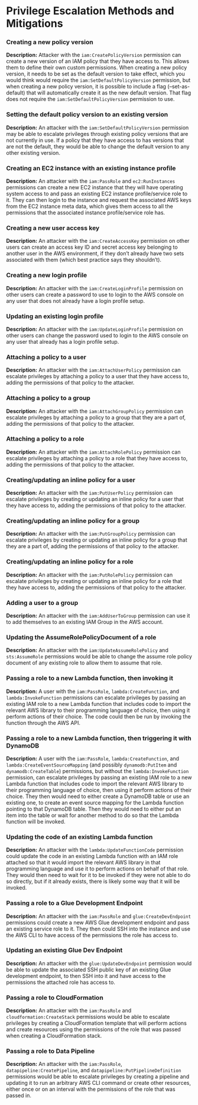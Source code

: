 # Privilege Escalation Methods and Mitigations

### Creating a new policy version

**Description:** Attacker with the `iam:CreatePolicyVersion` permission can create a new version of an IAM policy that they have access to. This allows them to define their own custom permissions. When creating a new policy version, it needs to be set as the default version to take effect, which you would think would require the `iam:SetDefaultPolicyVersion` permission, but when creating a new policy version, it is possible to include a flag (–set-as-default) that will automatically create it as the new default version. That flag does not require the `iam:SetDefaultPolicyVersion` permission to use.

### Setting the default policy version to an existing version

**Description:** An attacker with the `iam:SetDefaultPolicyVersion` permission may be able to escalate privileges through existing policy versions that are not currently in use. If a policy that they have access to has versions that are not the default, they would be able to change the default version to any other existing version.

### Creating an EC2 instance with an existing instance profile

**Description:** An attacker with the `iam:PassRole` and `ec2:RunInstances` permissions can create a new EC2 instance that they will have operating system access to and pass an existing EC2 instance profile/service role to it. They can then login to the instance and request the associated AWS keys from the EC2 instance meta data, which gives them access to all the permissions that the associated instance profile/service role has.

### Creating a new user access key

**Description:** An attacker with the `iam:CreateAccessKey` permission on other users can create an access key ID and secret access key belonging to another user in the AWS environment, if they don’t already have two sets associated with them (which best practice says they shouldn’t).

### Creating a new login profile

**Description:** An attacker with the `iam:CreateLoginProfile` permission on other users can create a password to use to login to the AWS console on any user that does not already have a login profile setup.

### Updating an existing login profile

**Description:** An attacker with the `iam:UpdateLoginProfile` permission on other users can change the password used to login to the AWS console on any user that already has a login profile setup.

### Attaching a policy to a user

**Description:** An attacker with the `iam:AttachUserPolicy` permission can escalate privileges by attaching a policy to a user that they have access to, adding the permissions of that policy to the attacker.

### Attaching a policy to a group

**Description:** An attacker with the `iam:AttachGroupPolicy` permission can escalate privileges by attaching a policy to a group that they are a part of, adding the permissions of that policy to the attacker.

### Attaching a policy to a role

**Description:** An attacker with the `iam:AttachRolePolicy` permission can escalate privileges by attaching a policy to a role that they have access to, adding the permissions of that policy to the attacker.

### Creating/updating an inline policy for a user

**Description:** An attacker with the `iam:PutUserPolicy` permission can escalate privileges by creating or updating an inline policy for a user that they have access to, adding the permissions of that policy to the attacker.

### Creating/updating an inline policy for a group

**Description:** An attacker with the `iam:PutGroupPolicy` permission can escalate privileges by creating or updating an inline policy for a group that they are a part of, adding the permissions of that policy to the attacker.

### Creating/updating an inline policy for a role

**Description:** An attacker with the `iam:PutRolePolicy` permission can escalate privileges by creating or updating an inline policy for a role that they have access to, adding the permissions of that policy to the attacker.

### Adding a user to a group

**Description:** An attacker with the `iam:AddUserToGroup` permission can use it to add themselves to an existing IAM Group in the AWS account.

### Updating the AssumeRolePolicyDocument of a role

**Description:** An attacker with the `iam:UpdateAssumeRolePolicy` and `sts:AssumeRole` permissions would be able to change the assume role policy document of any existing role to allow them to assume that role.

### Passing a role to a new Lambda function, then invoking it

**Description:** A user with the `iam:PassRole`, `lambda:CreateFunction`, and `lambda:InvokeFunction` permissions can escalate privileges by passing an existing IAM role to a new Lambda function that includes code to import the relevant AWS library to their programming language of choice, then using it perform actions of their choice. The code could then be run by invoking the function through the AWS API.

### Passing a role to a new Lambda function, then triggering it with DynamoDB

**Description:** A user with the `iam:PassRole`, `lambda:CreateFunction`, and `lambda:CreateEventSourceMapping` (and possibly `dynamodb:PutItem` and `dynamodb:CreateTable`) permissions, but without the `lambda:InvokeFunction` permission, can escalate privileges by passing an existing IAM role to a new Lambda function that includes code to import the relevant AWS library to their programming language of choice, then using it perform actions of their choice. They then would need to either create a DynamoDB table or use an existing one, to create an event source mapping for the Lambda function pointing to that DynamoDB table. Then they would need to either put an item into the table or wait for another method to do so that the Lambda function will be invoked.

### Updating the code of an existing Lambda function

**Description:** An attacker with the `lambda:UpdateFunctionCode` permission could update the code in an existing Lambda function with an IAM role attached so that it would import the relevant AWS library in that programming language and use it to perform actions on behalf of that role. They would then need to wait for it to be invoked if they were not able to do so directly, but if it already exists, there is likely some way that it will be invoked.


### Passing a role to a Glue Development Endpoint

**Description:** An attacker with the `iam:PassRole` and `glue:CreateDevEndpoint` permissions could create a new AWS Glue development endpoint and pass an existing service role to it. They then could SSH into the instance and use the AWS CLI to have access of the permissions the role has access to.

### Updating an existing Glue Dev Endpoint

**Description:** An attacker with the `glue:UpdateDevEndpoint` permission would be able to update the associated SSH public key of an existing Glue development endpoint, to then SSH into it and have access to the permissions the attached role has access to.

### Passing a role to CloudFormation

**Description:** An attacker with the `iam:PassRole` and `cloudformation:CreateStack` permissions would be able to escalate privileges by creating a CloudFormation template that will perform actions and create resources using the permissions of the role that was passed when creating a CloudFormation stack.

### Passing a role to Data Pipeline

**Description:** An attacker with the `iam:PassRole`, `datapipeline:CreatePipeline`, and `datapipeline:PutPipelineDefinition` permissions would be able to escalate privileges by creating a pipeline and updating it to run an arbitrary AWS CLI command or create other resources, either once or on an interval with the permissions of the role that was passed in.
